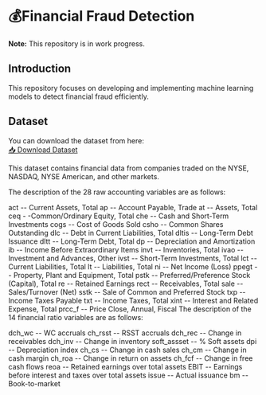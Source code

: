 # 💰Financial Fraud Detection
**Note:** This repository is in work progress.

## Introduction

This repository focuses on developing and implementing machine learning models to detect financial fraud efficiently. 

## Dataset

You can download the dataset from here:  
[📥 Download Dataset](https://docs.google.com/spreadsheets/d/1ANOYFKEC7GJtriPFpXc3PNvHanHP3oXJ/edit?usp=share_link&ouid=111569509993326914459&rtpof=true&sd=true)

This dataset contains financial data from companies traded on the NYSE, NASDAQ, NYSE American, and other markets. 

The description of the 28 raw accounting variables are as follows:

act -- Current Assets, Total
ap -- Account Payable, Trade
at -- Assets, Total
ceq - -Common/Ordinary Equity, Total
che -- Cash and Short-Term Investments
cogs -- Cost of Goods Sold
csho -- Common Shares Outstanding
dlc -- Debt in Current Liabilities, Total
dltis -- Long-Term Debt Issuance
dltt -- Long-Term Debt, Total
dp -- Depreciation and Amortization
ib -- Income Before Extraordinary Items
invt -- Inventories, Total
ivao -- Investment and Advances, Other
ivst -- Short-Term Investments, Total
lct -- Current Liabilities, Total
lt -- Liabilities, Total
ni -- Net Income (Loss)
ppegt -- Property, Plant and Equipment, Total
pstk -- Preferred/Preference Stock (Capital), Total
re -- Retained Earnings
rect -- Receivables, Total
sale -- Sales/Turnover (Net)
sstk -- Sale of Common and Preferred Stock
txp -- Income Taxes Payable
txt -- Income Taxes, Total
xint -- Interest and Related Expense, Total
prcc_f -- Price Close, Annual, Fiscal
The description of the 14 financial ratio variables are as follows:

dch_wc -- WC accruals
ch_rsst -- RSST accruals
dch_rec -- Change in receivables
dch_inv -- Change in inventory
soft_assset -- % Soft assets
dpi -- Depreciation index
ch_cs -- Change in cash sales
ch_cm -- Change in cash margin
ch_roa -- Change in return on assets
ch_fcf -- Change in free cash flows
reoa -- Retained earnings over total assets
EBIT -- Earnings before interest and taxes over total assets
issue -- Actual issuance
bm -- Book-to-market
